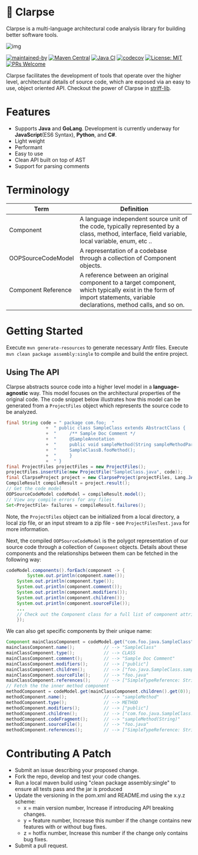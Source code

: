 # :rocket: Clarpse 
Clarpse is a multi-language architectural code analysis library for building better software tools.

![img](https://blog.upskillable.com/wp-content/uploads/2019/08/How-our-continuous-code-testing-culture-with-Codacy-helps-us-produce-outstanding-product11.png)

[![maintained-by](https://img.shields.io/badge/Maintained%20by-Hadii%20Technologies-violet.svg)](https://hadii.ca) [![Maven Central](https://maven-badges.herokuapp.com/maven-central/com.github.hadii-tech/clarpse/badge.svg)](https://maven-badges.herokuapp.com/maven-central/com.github.hadii-tech/clarpse) [![Java CI](https://github.com/hadii-tech/clarpse/actions/workflows/ci-cd.yml/badge.svg?branch=master)](https://github.com/hadii-tech/clarpse/actions/workflows/ci-cd.yml) [![codecov](https://codecov.io/gh/hadii-tech/clarpse/branch/master/graph/badge.svg)](https://codecov.io/gh/hadii-tech/clarpse) [![License: MIT](https://img.shields.io/badge/License-MIT-yellow.svg)](https://opensource.org/licenses/MIT) [![PRs Welcome](https://img.shields.io/badge/PRs-welcome-brightgreen.svg?style=flat-square)](http://makeapullrequest.com)

Clarpse facilitates the development of tools that operate over the higher level, architectural details of source code, which are exposed via an easy to use, object oriented API. Checkout the power of Clarpse in [striff-lib](https://github.com/hadii-tech/striff-lib).

# Features

 - Supports **Java** and **GoLang**. Development is currently underway for **JavaScript**(ES6 Syntax), **Python**, and **C#**. 
 - Light weight
 - Performant
 - Easy to use
 - Clean API built on top of AST
 - Support for parsing comments

# Terminology
| Term                | Definition                                                                                                                                                                  |
|---------------------|-----------------------------------------------------------------------------------------------------------------------------------------------------------------------------|
| Component           | A language independent source unit of the code, typically represented by a class, method, interface, field variable, local variable, enum, etc ..                                                       |
| OOPSourceCodeModel  |                                                  A representation of a codebase through a collection of Component objects.                                                  |
| Component Reference | A reference between an original component to a target component, which typically exist in the form of import statements, variable declarations, method calls, and so on. |

# Getting Started
Execute `mvn generate-resources` to generate necessary Antlr files. Execute `mvn clean package assembly:single` to compile and build the entire project.

## Using The API
Clarpse abstracts source code into a higher level model in a **language-agnostic** way. This 
model focuses on the architectural properties of the original code. The code snippet below 
illustrates how this model can be generated from a `ProjectFiles` object which represents the 
source code to be analyzed.
```java
final String code = " package com.foo;  "
		       +  " public class SampleClass extends AbstractClass {                                                 "
		       +  "     /** Sample Doc Comment */                                              "
		       +  "     @SampleAnnotation                                                      "
		       +  "     public void sampleMethod(String sampleMethodParam) throws AnException {"   
		       +  "     SampleClassB.fooMethod();
		       +  "     }                                                                      "
		       +  " }                                                                          ";;
final ProjectFiles projectFiles = new ProjectFiles();
projectFiles.insertFile(new ProjectFile("SampleClass.java", code));
final ClarpseProject project = new ClarpseProject(projectFiles, Lang.JAVA);
CompileResult compileResult = project.result();
// Get the code model
OOPSourceCodeModel codeModel = compileResult.model();
// View any compile errors for any files
Set<ProjectFile> failures = compileResult.failures();
```
Note, the `ProjectFiles` object can be initialized from a local directory, a local zip file, or an 
input stream to a zip file - see `ProjectFilesTest.java` for more information.

Next, the compiled 
`OOPSourceCodeModel` is the polygot representation of our source code through a 
collection of `Component` objects. Details about these components and the relationships 
between them can be fetched in the following way:
```java
codeModel.components().forEach(component -> {
        System.out.println(component.name());
	System.out.println(component.type());           
	System.out.println(component.comment());        
	System.out.println(component.modifiers());      
	System.out.println(component.children());       
	System.out.println(component.sourceFile());
	...
	// Check out the Component class for a full list of component attributes that can be retrieved
    });
```
We can also get specific components by their unique name:
```java
Component mainClassComponent = codeModel.get("com.foo.java.SampleClass");
mainclassComponent.name();           // --> "SampleClass"
mainClassComponent.type();           // --> CLASS
mainClassComponent.comment();        // --> "Sample Doc Comment"
mainClassComponent.modifiers();      // --> ["public"]
mainClassComponent.children();       // --> ["foo.java.SampleClass.sampleMethod(java.lang.String)"]
mainClassComponent.sourceFile();     // --> "foo.java"
mainClassComponent.references();     // --> ["SimpleTypeReference: String", "TypeExtensionReference: com.foo.AbstractClass", "SimpleTypeReference: com.foo.SampleClassB"]
// Fetch the the inner method component
methodComponent = codeModel.get(mainClassComponent.children().get(0));
methodComponent.name();              // --> "sampleMethod"
methodComponent.type();              // --> METHOD
methodComponent.modifiers();         // --> ["public"]
methodComponent.children();          // --> ["com.foo.java.SampleClass.sampleMethod(String).sampleMethodParam"]
methodComopnent.codeFragment();      // --> "sampleMethod(String)"
methodComponent.sourceFile();        // --> "foo.java"
methodComponent.references();		 // --> ["SimpleTypeReference: String"]
```
# Contributing A Patch

- Submit an issue describing your proposed change.
- Fork the repo, develop and test your code changes.
- Run a local maven build using "clean package assembly:single" to ensure all tests pass and the jar is produced
- Update the versioning in the pom.xml and README.md using the x.y.z scheme:
	- x = main version number, Increase if introducing API breaking changes.
	- y = feature number, Increase this number if the change contains new features with or without bug fixes.
	- z = hotfix number, Increase this number if the change only contains bug fixes.
-  Submit a pull request.


